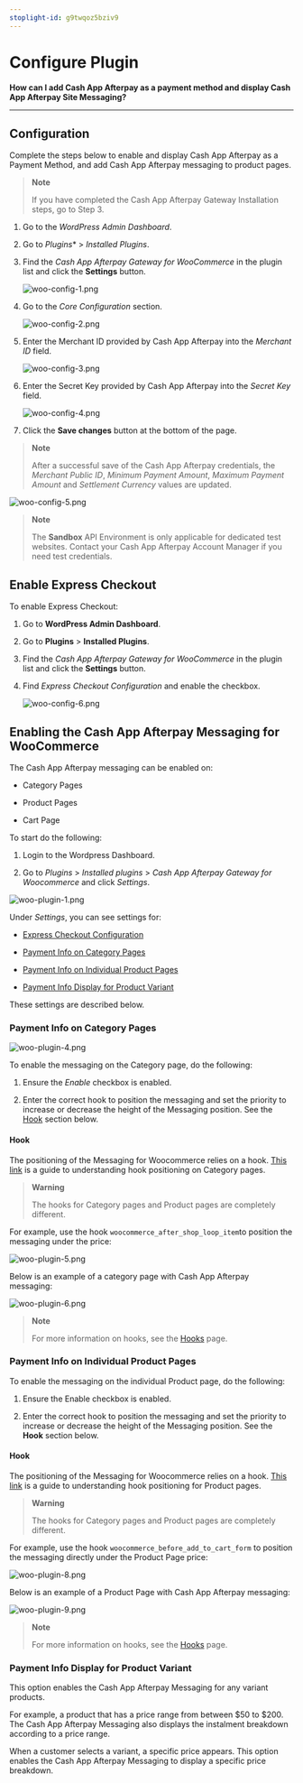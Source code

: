 ```yaml
---
stoplight-id: g9twqoz5bziv9
---
```


# Configure Plugin

**How can I add Cash App Afterpay as a payment method and display Cash App Afterpay Site Messaging?**

-----

## Configuration

Complete the steps below to enable and display Cash App Afterpay as a Payment Method, and add Cash App Afterpay messaging to product pages.

<!--theme: info-->
>**Note**
>
> If you have completed the Cash App Afterpay Gateway Installation steps, go to Step 3.

1. Go to the *WordPress Admin Dashboard*.

2. Go to *Plugins** > *Installed Plugins*.

3. Find the *Cash App Afterpay Gateway for WooCommerce* in the plugin list and click the **Settings** button.

    ![woo-config-1.png](../../../assets/images/woo-config-1.png)

4. Go to the *Core Configuration* section.

    ![woo-config-2.png](../../../assets/images/woo-config-2.png)

5. Enter the Merchant ID provided by Cash App Afterpay into the *Merchant ID* field.

    ![woo-config-3.png](../../../assets/images/woo-config-3.png)

6. Enter the Secret Key provided by Cash App Afterpay into the *Secret Key* field.

    ![woo-config-4.png](../../../assets/images/woo-config-4.png)

7. Click the **Save changes** button at the bottom of the page.

<!--theme: Info-->
>**Note**
>
> After a successful save of the Cash App Afterpay credentials, the *Merchant Public ID*, *Minimum Payment Amount*, *Maximum Payment Amount* and *Settlement Currency* values are updated.

![woo-config-5.png](../../../assets/images/woo-config-5.png)

<!--theme: info-->
>**Note**   
>
> The **Sandbox** API Environment is only applicable for dedicated test websites. Contact your Cash App Afterpay Account Manager if you need test credentials.

## Enable Express Checkout

To enable Express Checkout:

1. Go to **WordPress Admin Dashboard**.

2. Go to **Plugins** > **Installed Plugins**.

3. Find the *Cash App Afterpay Gateway for WooCommerce* in the plugin list and click the **Settings** button.

4. Find *Express Checkout Configuration* and enable the checkbox.

    ![woo-config-6.png](../../../assets/images/woo-config-6.png)

## Enabling the Cash App Afterpay Messaging for WooCommerce

The Cash App Afterpay messaging can be enabled on:

- Category Pages

- Product Pages

- Cart Page

To start do the following:

1. Login to the Wordpress Dashboard.

2. Go to _Plugins_ > _Installed plugins_ > _Cash App Afterpay Gateway for Woocommerce_ and click _Settings_.

![woo-plugin-1.png](../../../assets/images/woo-plugin-1-3.png)

Under _Settings_, you can see settings for:

- [Express Checkout Configuration](#enable-express-checkout)

- [Payment Info on Category Pages](#payment-info-on-category-pages)

- [Payment Info on Individual Product Pages](#payment-info-on-individual-product-pages)

- [Payment Info Display for Product Variant](#payment-info-display-for-product-variant)

These settings are described below.

### Payment Info on Category Pages

![woo-plugin-4.png](../../../assets/images/woo-plugin-4-2.png)

To enable the messaging on the Category page, do the following:

1. Ensure the *Enable* checkbox is enabled.

2. Enter the correct hook to position the messaging and set the priority to increase or decrease the height of the Messaging position. See the [Hook](#hook) section below.

#### Hook

The positioning of the Messaging for Woocommerce relies on a hook. [This link](https://www.businessbloomer.com/woocommerce-visual-hook-guide-archiveshopcat-page/) is a guide to understanding hook positioning on Category pages.

<!--theme: warning--> 
> **Warning**
>
> The hooks for Category pages and Product pages are completely different.

For example, use the hook `woocommerce_after_shop_loop_item`to position the messaging under the price:

![woo-plugin-5.png](../../../assets/images/woo-plugin-5-2.png)

Below is an example of a category page with Cash App Afterpay messaging:

![woo-plugin-6.png](../../../assets/images/woo-plugin-6-2.png)

<!--theme: info-->
> **Note**
> 
> For more information on hooks, see the [Hooks](WC-Hooks.md) page.

### Payment Info on Individual Product Pages

To enable the messaging on the individual Product page, do the following:

1. Ensure the Enable checkbox is enabled.

2. Enter the correct hook to position the messaging and set the priority to increase or decrease the height of the Messaging position. See the **Hook** section below.

#### Hook

The positioning of the Messaging for Woocommerce relies on a hook. [This link](https://www.businessbloomer.com/woocommerce-visual-hook-guide-single-product-page/) is a guide to understanding hook positioning for Product pages.

<!--theme: warning--> 
> **Warning**
>
> The hooks for Category pages and Product pages are completely different.

For example, use the hook `woocommerce_before_add_to_cart_form` to position the messaging directly under the Product Page price:

![woo-plugin-8.png](../../../assets/images/woo-plugin-8-2.png)

Below is an example of a Product Page with Cash App Afterpay messaging:

![woo-plugin-9.png](../../../assets/images/woo-plugin-9-2.png)

<!--theme: info-->
> **Note**
> 
> For more information on hooks, see the [Hooks](WC-Hooks.md) page.

### Payment Info Display for Product Variant

This option enables the Cash App Afterpay Messaging for any variant products.

For example, a product that has a price range from between $50 to $200. The Cash App Afterpay Messaging also displays the instalment breakdown according to a price range. 

When a customer selects a variant, a specific price appears. This option enables the Cash App Afterpay Messaging to display a specific price breakdown.